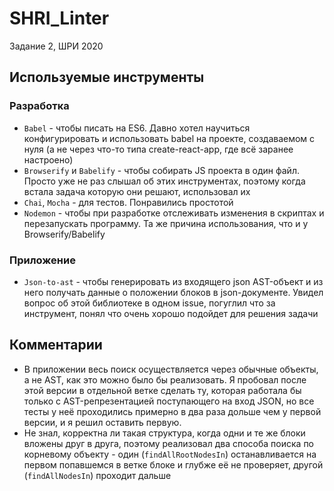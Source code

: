 # SHRI_Linter
Задание 2, ШРИ 2020

## Используемые инструменты

### Разработка
- `Babel` - чтобы писать на ES6. Давно хотел научиться конфигурировать и использовать babel на проекте, создаваемом с нуля (а не через что-то типа create-react-app, где всё заранее настроено)
- `Browserify` и `Babelify` - чтобы собирать JS проекта в один файл. Просто уже не раз слышал об этих инструментах, поэтому когда встала задача которую они решают, использовал их
- `Chai`, `Mocha` - для тестов. Понравились простотой
- `Nodemon` - чтобы при разработке отслеживать изменения в скриптах и перезапускать программу. Та же причина использования, что и у Browserify/Babelify

### Приложение
- `Json-to-ast` - чтобы генерировать из входящего json AST-объект и из него получать данные о положении блоков в json-документе. Увидел вопрос об этой библиотеке в одном issue, погуглил что за инструмент, понял что очень хорошо подойдет для решения задачи

## Комментарии
- В приложении весь поиск осуществляется через обычные объекты, а не AST, как это можно было бы реализовать. Я пробовал после этой версии в отдельной ветке сделать ту, которая работала бы только с AST-репрезентацией поступающего на вход JSON, но все тесты у неё проходились примерно в два раза дольше чем у первой версии, и я решил оставить первую.
- Не знал, корректна ли такая структура, когда одни и те же блоки вложены друг в друга, поэтому реализовал два способа поиска по корневому объекту - один (`findAllRootNodesIn`) останавливается на первом попавшемся в ветке блоке и глубже её не проверяет, другой (`findAllNodesIn`) проходит дальше